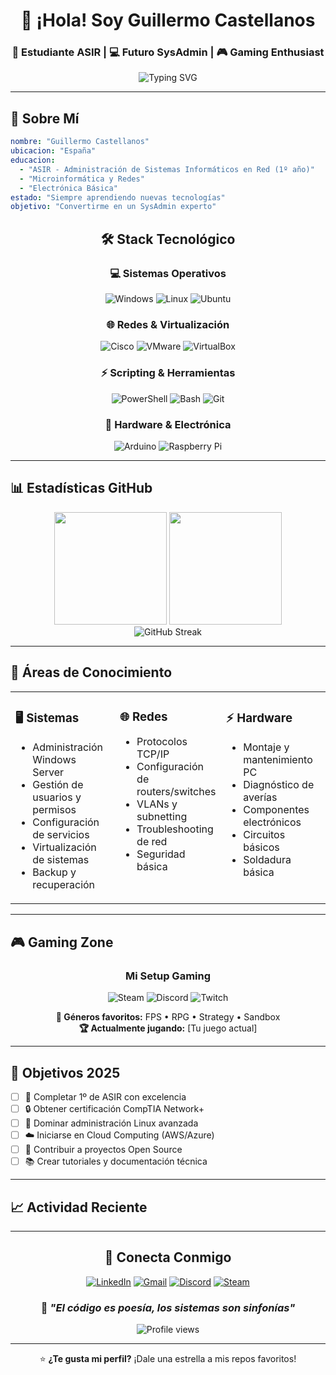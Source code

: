<div align="center">

# 👋 ¡Hola! Soy Guillermo Castellanos

### 🚀 Estudiante ASIR | 💻 Futuro SysAdmin | 🎮 Gaming Enthusiast

<img src="https://readme-typing-svg.herokuapp.com?font=Fira+Code&pause=1000&color=00D9FF&center=true&vCenter=true&width=435&lines=Administraci%C3%B3n+de+Sistemas;Microinform%C3%A1tica+y+Redes;Electr%C3%B3nica+B%C3%A1sica;Always+Learning+%F0%9F%9A%80" alt="Typing SVG" />

</div>

---

## 🎯 Sobre Mí

```yaml
nombre: "Guillermo Castellanos"
ubicacion: "España"
educacion: 
  - "ASIR - Administración de Sistemas Informáticos en Red (1º año)"
  - "Microinformática y Redes"
  - "Electrónica Básica"
estado: "Siempre aprendiendo nuevas tecnologías"
objetivo: "Convertirme en un SysAdmin experto"
```

<div align="center">

## 🛠️ Stack Tecnológico

### 💻 Sistemas Operativos
![Windows](https://img.shields.io/badge/Windows-0078d4?style=for-the-badge&logo=windows&logoColor=white)
![Linux](https://img.shields.io/badge/Linux-FCC624?style=for-the-badge&logo=linux&logoColor=black)
![Ubuntu](https://img.shields.io/badge/Ubuntu-E95420?style=for-the-badge&logo=ubuntu&logoColor=white)

### 🌐 Redes & Virtualización
![Cisco](https://img.shields.io/badge/Cisco-1BA0D7?style=for-the-badge&logo=cisco&logoColor=white)
![VMware](https://img.shields.io/badge/VMware-607078?style=for-the-badge&logo=vmware&logoColor=white)
![VirtualBox](https://img.shields.io/badge/VirtualBox-183A61?style=for-the-badge&logo=virtualbox&logoColor=white)

### ⚡ Scripting & Herramientas
![PowerShell](https://img.shields.io/badge/PowerShell-5391FE?style=for-the-badge&logo=powershell&logoColor=white)
![Bash](https://img.shields.io/badge/Bash-4EAA25?style=for-the-badge&logo=gnu-bash&logoColor=white)
![Git](https://img.shields.io/badge/Git-F05032?style=for-the-badge&logo=git&logoColor=white)

### 🔧 Hardware & Electrónica
![Arduino](https://img.shields.io/badge/Arduino-00979D?style=for-the-badge&logo=arduino&logoColor=white)
![Raspberry Pi](https://img.shields.io/badge/Raspberry%20Pi-A22846?style=for-the-badge&logo=raspberry-pi&logoColor=white)

</div>

---

## 📊 Estadísticas GitHub

<div align="center">
  <img height="180em" src="https://github-readme-stats.vercel.app/api?username=TrueZamba&show_icons=true&theme=tokyonight&include_all_commits=true&count_private=true"/>
  <img height="180em" src="https://github-readme-stats.vercel.app/api/top-langs/?username=TrueZamba&layout=compact&langs_count=8&theme=tokyonight"/>
</div>

<div align="center">
  <img src="https://github-readme-streak-stats.herokuapp.com/?user=TrueZamba&theme=tokyonight" alt="GitHub Streak" />
</div>

---

## 🎯 Áreas de Conocimiento

<table>
<tr>
<td valign="top" width="33%">

### 🖥️ Sistemas
- Administración Windows Server
- Gestión de usuarios y permisos
- Configuración de servicios
- Virtualización de sistemas
- Backup y recuperación

</td>
<td valign="top" width="33%">

### 🌐 Redes
- Protocolos TCP/IP
- Configuración de routers/switches
- VLANs y subnetting
- Troubleshooting de red
- Seguridad básica

</td>
<td valign="top" width="33%">

### ⚡ Hardware
- Montaje y mantenimiento PC
- Diagnóstico de averías
- Componentes electrónicos
- Circuitos básicos
- Soldadura básica

</td>
</tr>
</table>

---

## 🎮 Gaming Zone

<div align="center">

### Mi Setup Gaming
![Steam](https://img.shields.io/badge/Steam-000000?style=for-the-badge&logo=steam&logoColor=white)
![Discord](https://img.shields.io/badge/Discord-5865F2?style=for-the-badge&logo=discord&logoColor=white)
![Twitch](https://img.shields.io/badge/Twitch-9146FF?style=for-the-badge&logo=twitch&logoColor=white)

**🎯 Géneros favoritos:** FPS • RPG • Strategy • Sandbox  
**🏆 Actualmente jugando:** [Tu juego actual]

</div>

---

## 🚀 Objetivos 2025

- [ ] 📜 Completar 1º de ASIR con excelencia
- [ ] 🔒 Obtener certificación CompTIA Network+
- [ ] 🐧 Dominar administración Linux avanzada
- [ ] ☁️ Iniciarse en Cloud Computing (AWS/Azure)
- [ ] 🤝 Contribuir a proyectos Open Source
- [ ] 📚 Crear tutoriales y documentación técnica

---

## 📈 Actividad Reciente

<!--START_SECTION:activity-->
<!--END_SECTION:activity-->

---

<div align="center">

## 🤝 Conecta Conmigo

[![LinkedIn](https://img.shields.io/badge/LinkedIn-0077B5?style=for-the-badge&logo=linkedin&logoColor=white)](https://linkedin.com/in/tu-perfil)
[![Gmail](https://img.shields.io/badge/Gmail-D14836?style=for-the-badge&logo=gmail&logoColor=white)](mailto:tu.email@gmail.com)
[![Discord](https://img.shields.io/badge/Discord-5865F2?style=for-the-badge&logo=discord&logoColor=white)](https://discord.gg/TrueZamba)
[![Steam](https://img.shields.io/badge/Steam-000000?style=for-the-badge&logo=steam&logoColor=white)](https://steamcommunity.com/id/TrueZamba)

### 💭 *"El código es poesía, los sistemas son sinfonías"*

<img src="https://komarev.com/ghpvc/?username=TrueZamba&label=Profile%20views&color=0e75b6&style=flat" alt="Profile views" />

---

⭐️ **¿Te gusta mi perfil?** ¡Dale una estrella a mis repos favoritos!

</div>
